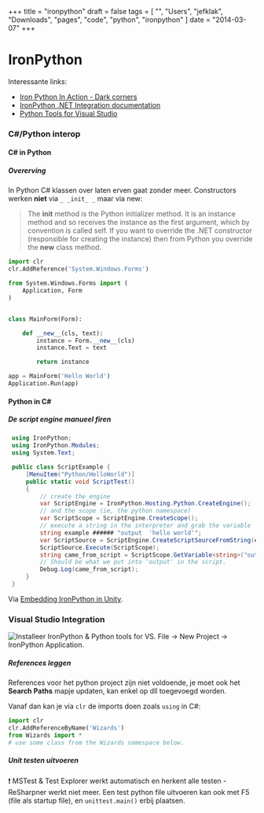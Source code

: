 +++
title = "ironpython"
draft = false
tags = [
    "",
    "Users",
    "jefklak",
    "Downloads",
    "pages",
    "code",
    "python",
    "ironpython"
]
date = "2014-03-07"
+++
# IronPython 

Interessante links:
  * [Iron Python In Action - Dark corners](http://www.voidspace.org.uk/ironpython/dark-corners.shtml)
  * [IronPython .NET Integration documentation](http://ironpython.net/documentation/dotnet/)
  * [Python Tools for Visual Studio](https://pytools.codeplex.com/)

### C#/Python interop 

#### C# in Python 

##### Overerving 

In Python C# klassen over laten erven gaat zonder meer. Constructors werken **niet** via `_ _init_ _` maar via new:

> The __init__ method is the Python initializer method. It is an instance method and so receives the instance as the first argument, which by convention is called self. If you want to override the .NET constructor (responsible for creating the instance) then from Python you override the __new__ class method.

```python
import clr
clr.AddReference('System.Windows.Forms')

from System.Windows.Forms import (
    Application, Form
)


class MainForm(Form):

    def __new__(cls, text):
        instance = Form.__new__(cls)
        instance.Text = text

        return instance

app = MainForm('Hello World')
Application.Run(app)
```

#### Python in C# 

##### De script engine manueel firen 

```csharp
 using IronPython;  
 using IronPython.Modules;  
 using System.Text;  

 public class ScriptExample {  
     [MenuItem("Python/HelloWorld")]  
     public static void ScriptTest()  
     {  
         // create the engine  
         var ScriptEngine = IronPython.Hosting.Python.CreateEngine();  
         // and the scope (ie, the python namespace)  
         var ScriptScope = ScriptEngine.CreateScope();  
         // execute a string in the interpreter and grab the variable  
         string example ###### "output  'hello world'";  
         var ScriptSource = ScriptEngine.CreateScriptSourceFromString(example);  
         ScriptSource.Execute(ScriptScope);  
         string came_from_script = ScriptScope.GetVariable<string>("output");  
         // Should be what we put into 'output' in the script.  
         Debug.Log(came_from_script);              
     }  
 }  
```

Via [Embedding IronPython in Unity](http://techartsurvival.blogspot.ca/2013/12/embedding-ironpython-in-unity-tech-art.html).

### Visual Studio Integration 

<img style='float: left; width: direct&800 |px;' src='/img//code/python/ide.png'>

Installeer IronPython & Python tools for VS. File -> New Project -> IronPython Application. 

##### References leggen 

References voor het python project zijn niet voldoende, je moet ook het **Search Paths** mapje updaten, kan enkel op dll toegevoegd worden. 

Vanaf dan kan je via `clr` de imports doen zoals `using` in C#:

```python
import clr
clr.AddReferenceByName('Wizards')
from Wizards import *
# use some class from the Wizards namespace below.
```

##### Unit testen uitvoeren 

:exclamation: MSTest & Test Explorer werkt automatisch en herkent alle testen - ReSharpner werkt niet meer. Een test python file uitvoeren kan ook met F5 (file als startup file), en `unittest.main()` erbij plaatsen. 